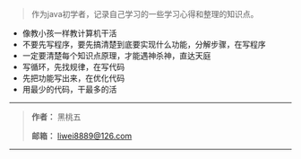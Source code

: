 

> 作为java初学者，记录自己学习的一些学习心得和整理的知识点。

* 像教小孩一样教计算机干活
* 不要先写程序，要先搞清楚到底要实现什么功能，分解步骤，在写程序
* 一定要清楚每个知识点原理，才能遇神杀神，直达天庭
* 写循环，先找规律，在写代码
* 先把功能写出来，在优化代码
* 用最少的代码，干最多的活






***
> **作者：** 黑桃五
>
> **邮箱：** liwei8889@126.com
>
***


